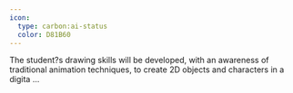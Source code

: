 ```yaml
---
icon:
  type: carbon:ai-status
  color: D81B60
---
```


The student?s drawing skills will be developed, with an awareness of traditional animation techniques, to create 2D objects and characters in a digita ... 
